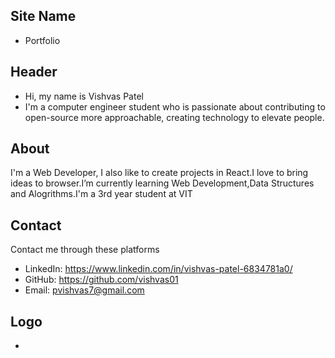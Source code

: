 ## Site Name
- Portfolio

## Header
- Hi, my name is 
  Vishvas Patel 
- I'm a computer engineer student who is passionate about contributing to open-source more approachable, creating technology to elevate people.

## About
I'm a Web Developer, I also like to create projects in React.I love to bring ideas to browser.I’m currently learning Web Development,Data Structures and Alogrithms.I'm a 3rd year student at VIT

## Contact
Contact me through these platforms
- LinkedIn: https://www.linkedin.com/in/vishvas-patel-6834781a0/
- GitHub: https://github.com/vishvas01
- Email: pvishvas7@gmail.com

## Logo
- 